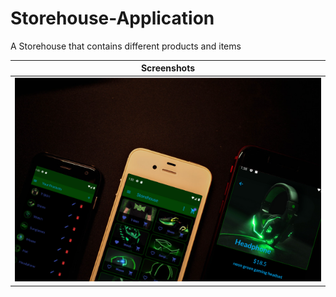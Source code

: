 # Storehouse-Application
A Storehouse that contains different products and items

| Screenshots |
|--|
| ![Home](assets/images/P2.png) |


